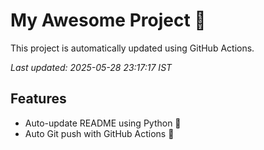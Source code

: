 # My Awesome Project 🚀

This project is automatically updated using GitHub Actions.

_Last updated: 2025-05-28 23:17:17 IST_

## Features
- Auto-update README using Python 🐍
- Auto Git push with GitHub Actions 🤖
